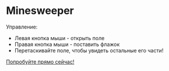 # Minesweeper

Управление:

-   Левая кнопка мыши - открыть поле
-   Правая кнопка мыши - поставить флажок
-   Перетаскивайте поле, чтобы увидеть остальные его части!

[Попробуйте прямо сейчас!](https://bopster410.github.io/minesweeper/)

